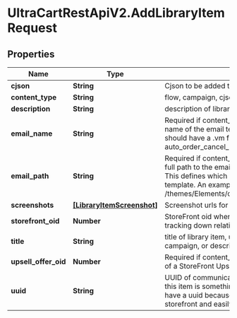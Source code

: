 # UltraCartRestApiV2.AddLibraryItemRequest

## Properties
Name | Type | Description | Notes
------------ | ------------- | ------------- | -------------
**cjson** | **String** | Cjson to be added to library | [optional] 
**content_type** | **String** | flow, campaign, cjson, email, transactional_email or upsell | [optional] 
**description** | **String** | description of library item | [optional] 
**email_name** | **String** | Required if content_type is transactional_email. This is the name of the email template (html, not text).  This name should have a .vm file extension.  An example is auto_order_cancel_html.vm | [optional] 
**email_path** | **String** | Required if content_type is transactional_email. This is the full path to the email template stored in the file system.  This defines which StoreFront contains the desired email template.  An example is /themes/Elements/core/emails/auto_order_cancel_html.vm | [optional] 
**screenshots** | [**[LibraryItemScreenshot]**](LibraryItemScreenshot.md) | Screenshot urls for display | [optional] 
**storefront_oid** | **Number** | StoreFront oid where content originates necessary for tracking down relative assets | [optional] 
**title** | **String** | title of library item, usually the name of the flow or campaign, or description of cjson | [optional] 
**upsell_offer_oid** | **Number** | Required if content_type is upsell. This is object identifier of a StoreFront Upsell Offer. | [optional] 
**uuid** | **String** | UUID of communication flow, campaign, email, or null if this item is something else. transactional_email do not have a uuid because they are singleton objects within a storefront and easily identifiable by name | [optional] 


